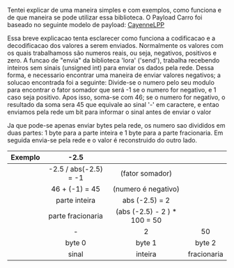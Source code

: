   Tentei explicar de uma maneira simples e com exemplos, como funciona e de que maneira se pode utilizar essa biblioteca.
  O Payload Carro foi baseado no seguinte modelo de payload: [CayenneLPP](https://github.com/myDevicesIoT/cayenne-docs/blob/master/docs/LORA.md)
 
 
  <p>Essa breve explicacao tenta esclarecer como funciona a codificacao
  e a decodificacao dos valores a serem enviados.
  Normalmente os valores com os quais trabalhamoss são numeros reais,
  ou seja, negativos, positivos e zero.
  A funcao de "envia" da biblioteca 'lora' ('send'), trabalha recebendo
  inteiros sem sinais (unsigned int) para enviar os dados pela rede.
  Dessa forma, e necessario encontrar uma maneira de enviar valores
  negativos; a solucao encontrada foi a seguinte:
  Divide-se o numero pelo seu modulo para encontrar o fator somador
  que será -1 se o numero for negativo, e 1 caso seja positivo. Apos
  isso, soma-se com 46; se o numero for negativo, o resultado da soma
  sera 45 que equivale ao sinal '-' em caractere, e entao enviamos pela
  rede um bit para informar o sinal antes de enviar o valor</p>
 
  <p>Ja que pode-se apenas enviar bytes pela rede, os numero sao divididos
  em duas partes: 1 byte para a parte inteira e 1 byte para a parte 
  fracionaria. Em seguida envia-se pela rede e o valor é reconstruido
  do outro lado.</p>
 

|Exemplo|-2.5          | | |
|:-:|:----------------------------:|:------------------:|:--------------------:|
|  |-2.5 / abs(-2.5) = -1        |(fator somador)                            ||
|  |46 + (-1) = 45               |(numero é negativo)                        ||
|  |parte inteira|abs (-2.5) = 2                                             ||
|  |parte fracionaria            |(abs (-2.5) - 2 ) * 100 = 50               ||
|  |-|2|50|
|  |byte 0|byte 1|byte 2|
|  |sinal|inteira|fracionaria|
